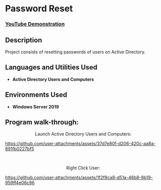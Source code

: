 <h1>Password Reset</h1>

 ### [YouTube Demonstration]()

<h2>Description</h2>
Project consists of resetting passwords of users on Active Directory.
<br />


<h2>Languages and Utilities Used</h2>

- <b>Active Directory Users and Computers</b> 

<h2>Environments Used </h2>

- <b>Windows Server 2019</b>

<h2>Program walk-through:</h2>

<p align="center">
Launch Active Directory Users and Computers: <br/>
 

https://github.com/user-attachments/assets/37d7e80f-d206-420c-aa8a-891fb0227bf5


<br />
<p align="center">
Right Click User:<br/>



https://github.com/user-attachments/assets/1f2f9ca8-d51a-46b8-8b19-959ff4e06c96



<br />
</p>

<!--
 ```diff
- text in red
+ text in green
! text in orange
# text in gray
@@ text in purple (and bold)@@
```
--!>
